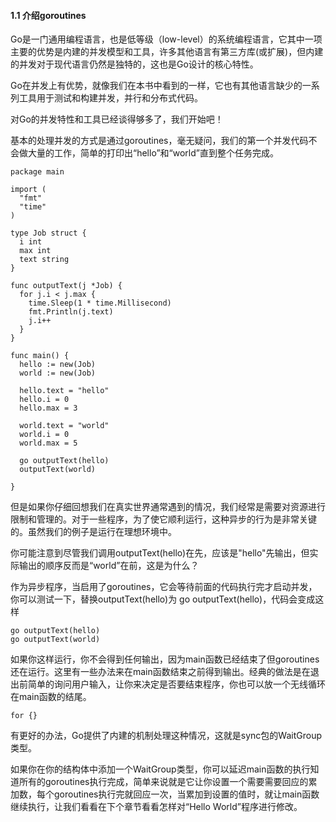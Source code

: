 #### 1.1 介绍goroutines

Go是一门通用编程语言，也是低等级（low-level）的系统编程语言，它其中一项主要的优势是内建的并发模型和工具，许多其他语言有第三方库(或扩展)，但内建的并发对于现代语言仍然是独特的，这也是Go设计的核心特性。

Go在并发上有优势，就像我们在本书中看到的一样，它也有其他语言缺少的一系列工具用于测试和构建并发，并行和分布式代码。

对Go的并发特性和工具已经谈得够多了，我们开始吧！

基本的处理并发的方式是通过goroutines，毫无疑问，我们的第一个并发代码不会做大量的工作，简单的打印出“hello”和“world”直到整个任务完成。

````
package main

import (
  "fmt"
  "time"
)

type Job struct {
  i int
  max int
  text string
}

func outputText(j *Job) {
  for j.i < j.max {
    time.Sleep(1 * time.Millisecond)
    fmt.Println(j.text)
    j.i++
  }
}

func main() {
  hello := new(Job)
  world := new(Job)

  hello.text = "hello"
  hello.i = 0
  hello.max = 3
  
  world.text = "world"
  world.i = 0
  world.max = 5

  go outputText(hello)
  outputText(world)

}
````

但是如果你仔细回想我们在真实世界通常遇到的情况，我们经常是需要对资源进行限制和管理的。对于一些程序，为了使它顺利运行，这种异步的行为是非常关键的。虽然我们的例子是运行在理想环境中。

你可能注意到尽管我们调用outputText(hello)在先，应该是"hello"先输出，但实际输出的顺序反而是“world”在前，这是为什么？

作为异步程序，当启用了goroutines，它会等待前面的代码执行完才启动并发，你可以测试一下，替换outputText(hello)为 go outputText(hello)，代码会变成这样

```
go outputText(hello)
go outputText(world)
```

如果你这样运行，你不会得到任何输出，因为main函数已经结束了但goroutines还在运行。这里有一些办法来在main函数结束之前得到输出。经典的做法是在退出前简单的询问用户输入，让你来决定是否要结束程序，你也可以放一个无线循环在main函数的结尾。

````
for {}
````

有更好的办法，Go提供了内建的机制处理这种情况，这就是sync包的WaitGroup类型。

如果你在你的结构体中添加一个WaitGroup类型，你可以延迟main函数的执行知道所有的goroutines执行完成，简单来说就是它让你设置一个需要需要回应的累加数，每个goroutines执行完就回应一次，当累加到设置的值时，就让main函数继续执行，让我们看看在下个章节看看怎样对“Hello World”程序进行修改。